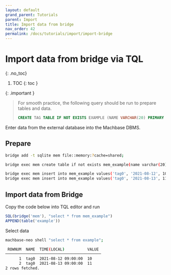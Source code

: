 ```yaml
---
layout: default
grand_parent: Tutorials
parent: Import
title: Import data from bridge
nav_order: 42
permalink: /docs/tutorials/import/import-bridge
---
```


# Import data from bridge via TQL
{: .no_toc}

1. TOC
{: toc }

{: .important }
> For smooth practice, the following query should be run to prepare tables and data.
> ```sql
> CREATE TAG TABLE IF NOT EXISTS EXAMPLE (NAME VARCHAR(20) PRIMARY KEY, TIME DATETIME BASETIME, VALUE DOUBLE SUMMARIZED);
> ```
>

Enter data from the external database into the Machbase DBMS.

## Prepare

```sh
bridge add -t sqlite mem file::memory:?cache=shared;

bridge exec mem create table if not exists mem_example(name varchar(20), time datetime, value double);

bridge exec mem insert into mem_example values('tag0', '2021-08-12', 10);
bridge exec mem insert into mem_example values('tag0', '2021-08-13', 11);
```

## Import data from Bridge

Copy the code below into TQL editor and run

```js
SQL(bridge('mem'), "select * from mem_example")
APPEND(table('example'))
```

Select data

```sh
machbase-neo shell "select * from example";

 ROWNUM  NAME  TIME(LOCAL)          VALUE 
──────────────────────────────────────────
      1  tag0  2021-08-12 09:00:00  10    
      2  tag0  2021-08-13 09:00:00  11    
2 rows fetched.
```
